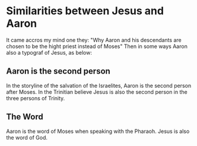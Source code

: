 # Similarities between Jesus and Aaron    

It came accros my mind one they: "Why Aaron and his descendants are chosen to be the hight priest instead of Moses"
Then in some ways Aaron also a typograf of Jesus, as below:

## Aaron is the second person

In the storyline of the salvation of the Israelites, 
Aaron is the second person after Moses. In the Trinitian believe Jesus is also the second person in the three persons of Trinity.

## The Word

Aaron is the word of Moses when speaking with the Pharaoh. Jesus is also the word of God.